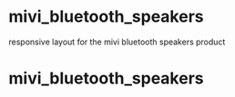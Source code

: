 # mivi_bluetooth_speakers
responsive layout for the mivi bluetooth speakers product
# mivi_bluetooth_speakers
